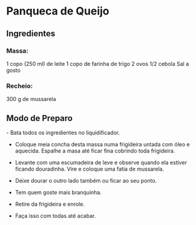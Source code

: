 <h1> Panqueca de Queijo </h1>
<h2> Ingredientes </h2>
<h3> Massa: </h3>
1 copo (250 ml) de leite
1 copo de farinha de trigo
2 ovos
1/2 cebola
Sal a gosto

<h3> Recheio: </h3>
300 g de mussarela

<h2> Modo de Preparo</h2>
- Bata todos os ingredientes no liquidificador.

- Coloque meia concha desta massa numa frigideira untada com óleo e aquecida. Espalhe a masa até ficar fina cobrindo toda frigideira.

- Levante com uma escumadeira de leve e observe quando ela estiver ficando douradinha. Vire e coloque uma fatia de mussarela.

- Deixe dourar o outro lado também ou ficar ao seu ponto.

- Tem quem goste mais branquinha.

- Retire da frigideira e enrole.

- Faça isso com todas até acabar.
